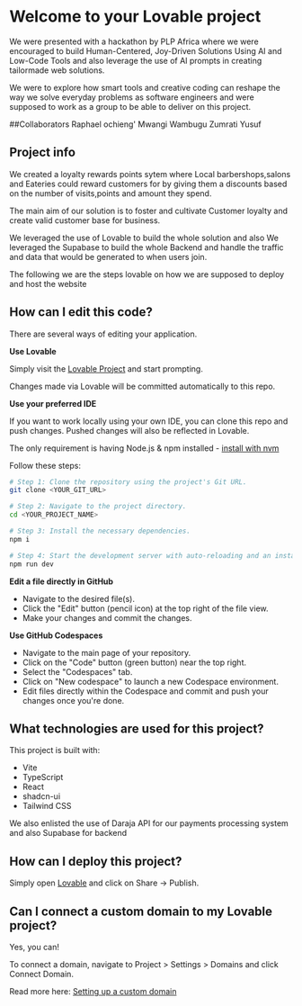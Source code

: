 # Welcome to your Lovable project
We were presented with a hackathon by PLP Africa where we were encouraged to build Human-Centered, Joy-Driven Solutions Using AI and Low-Code Tools and also leverage the use of AI prompts in creating  tailormade web solutions.

 We were to explore how smart tools and creative coding can reshape the way we solve everyday problems as software engineers and were supposed to work as a group to be able to deliver on this project.

##Collaborators
Raphael ochieng'
Mwangi Wambugu 
Zumrati Yusuf
## Project info

We created a loyalty rewards points sytem where Local barbershops,salons and Eateries could reward customers for by giving them a discounts  based on the number of visits,points and amount they spend.

The main aim of our solution is to foster  and cultivate Customer loyalty and create  valid customer base for business.

We leveraged the use of Lovable to build the whole solution and also We leveraged the Supabase to build the whole Backend and handle the traffic and data that would be generated to when users join.

The following we are the steps lovable on how we are supposed to deploy and host the website

## How can I edit this code?

There are several ways of editing your application.

**Use Lovable**

Simply visit the [Lovable Project](https://lovable.dev/projects/6e3478ed-2ce2-41f7-8746-ea5864b1609b) and start prompting.

Changes made via Lovable will be committed automatically to this repo.

**Use your preferred IDE**

If you want to work locally using your own IDE, you can clone this repo and push changes. Pushed changes will also be reflected in Lovable.

The only requirement is having Node.js & npm installed - [install with nvm](https://github.com/nvm-sh/nvm#installing-and-updating)

Follow these steps:

```sh
# Step 1: Clone the repository using the project's Git URL.
git clone <YOUR_GIT_URL>

# Step 2: Navigate to the project directory.
cd <YOUR_PROJECT_NAME>

# Step 3: Install the necessary dependencies.
npm i

# Step 4: Start the development server with auto-reloading and an instant preview.
npm run dev
```

**Edit a file directly in GitHub**

- Navigate to the desired file(s).
- Click the "Edit" button (pencil icon) at the top right of the file view.
- Make your changes and commit the changes.

**Use GitHub Codespaces**

- Navigate to the main page of your repository.
- Click on the "Code" button (green button) near the top right.
- Select the "Codespaces" tab.
- Click on "New codespace" to launch a new Codespace environment.
- Edit files directly within the Codespace and commit and push your changes once you're done.

## What technologies are used for this project?

This project is built with:

- Vite
- TypeScript
- React
- shadcn-ui
- Tailwind CSS
  
We also enlisted the use of Daraja API for our payments processing system and also Supabase for backend
## How can I deploy this project?

Simply open [Lovable](https://lovable.dev/projects/6e3478ed-2ce2-41f7-8746-ea5864b1609b) and click on Share -> Publish.

## Can I connect a custom domain to my Lovable project?

Yes, you can!

To connect a domain, navigate to Project > Settings > Domains and click Connect Domain.

Read more here: [Setting up a custom domain](https://docs.lovable.dev/tips-tricks/custom-domain#step-by-step-guide)
